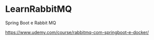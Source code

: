 # LearnRabbitMQ
Spring Boot e Rabbit MQ

https://www.udemy.com/course/rabbitmq-com-springboot-e-docker/

